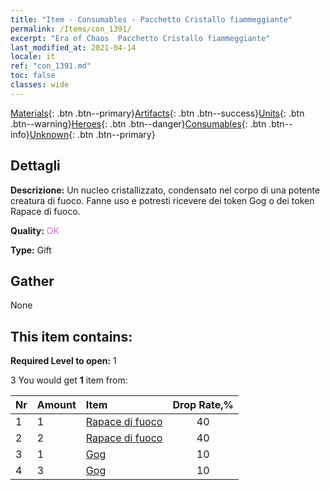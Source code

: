 ```yaml
---
title: "Item - Consumables - Pacchetto Cristallo fiammeggiante"
permalink: /Items/con_1391/
excerpt: "Era of Chaos  Pacchetto Cristallo fiammeggiante"
last_modified_at: 2021-04-14
locale: it
ref: "con_1391.md"
toc: false
classes: wide
---
```

 [Materials](/it/Items/){: .btn .btn--primary}[Artifacts](/it/Items/Artifacts/){: .btn .btn--success}[Units](/it/Items/Units/){: .btn .btn--warning}[Heroes](/it/Items/Heroes/){: .btn .btn--danger}[Consumables](/it/Items/Consumables/){: .btn .btn--info}[Unknown](/it/Items/Unknown/){: .btn .btn--primary}

## Dettagli
 **Descrizione:** Un nucleo cristallizzato, condensato nel corpo di una potente creatura di fuoco. Fanne uso e potresti ricevere dei token Gog o dei token Rapace di fuoco.

 **Quality:** <span style="color: #DA70D6">OK</span>

 **Type:** Gift

## Gather

  None

## This item contains:

 **Required Level to open:** 1

 3 You would get **1** item  from:

  | Nr | Amount |     Item    | Drop Rate,% |
  |:---|:-------|:------------|:---------:|
  | 1 | 1 | [Rapace di fuoco](/it/Items/unt_268/) | 40 | 
  | 2 | 2 | [Rapace di fuoco](/it/Items/unt_268/) | 40 | 
  | 3 | 1 | [Gog](/it/Items/unt_227/) | 10 | 
  | 4 | 3 | [Gog](/it/Items/unt_227/) | 10 | 
